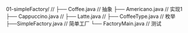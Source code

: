 01-simpleFactory/       // 
├── Coffee.java         // 抽象
├── Americano.java      // 实现1
├── Cappuccino.java     //
├── Latte.java          //
├── CoffeeType.java     // 枚举
├──SimpleFactory.java   // 简单工厂
└──  FactoryMain.java   // 测试

